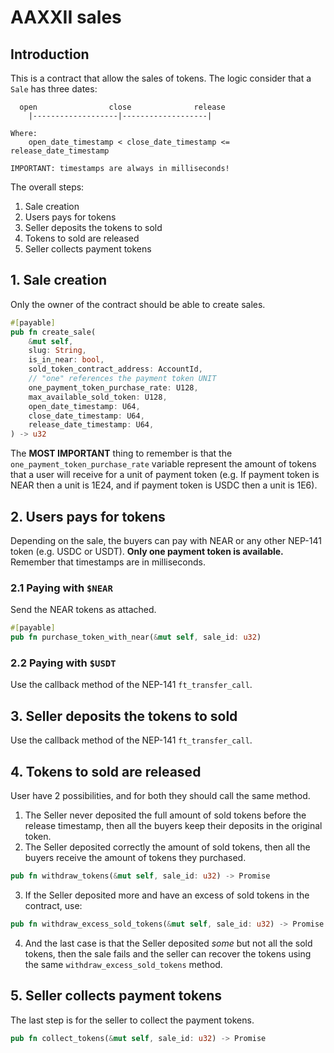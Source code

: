 # AAXXII sales

## Introduction

This is a contract that allow the sales of tokens. The logic consider that a `Sale` has three dates:

```
  open                close              release
    |-------------------|-------------------|

Where:
    open_date_timestamp < close_date_timestamp <= release_date_timestamp

IMPORTANT: timestamps are always in milliseconds!
```

The overall steps:

1. Sale creation
2. Users pays for tokens
3. Seller deposits the tokens to sold
4. Tokens to sold are released
5. Seller collects payment tokens

## 1. Sale creation

Only the owner of the contract should be able to create sales.

```rust
#[payable]
pub fn create_sale(
    &mut self,
    slug: String,
    is_in_near: bool,
    sold_token_contract_address: AccountId,
    // "one" references the payment token UNIT
    one_payment_token_purchase_rate: U128,
    max_available_sold_token: U128,
    open_date_timestamp: U64,
    close_date_timestamp: U64,
    release_date_timestamp: U64,
) -> u32
```

The **MOST IMPORTANT** thing to remember is that the `one_payment_token_purchase_rate` variable represent the amount of tokens that a user will receive for a unit of payment token (e.g. If payment token is NEAR then a unit is 1E24, and if payment token is USDC then a unit is 1E6).

## 2. Users pays for tokens

Depending on the sale, the buyers can pay with NEAR or any other NEP-141 token (e.g. USDC or USDT). **Only one payment token is available.** Remember that timestamps are in milliseconds.

### 2.1 Paying with `$NEAR`

Send the NEAR tokens as attached.

```rust
#[payable]
pub fn purchase_token_with_near(&mut self, sale_id: u32)
```

### 2.2 Paying with `$USDT`

Use the callback method of the NEP-141 `ft_transfer_call`.

## 3. Seller deposits the tokens to sold

Use the callback method of the NEP-141 `ft_transfer_call`.

## 4. Tokens to sold are released

User have 2 possibilities, and for both they should call the same method.

1. The Seller never deposited the full amount of sold tokens before the release timestamp, then all the buyers keep their deposits in the original token.
2. The Seller deposited correctly the amount of sold tokens, then all the buyers receive the amount of tokens they purchased.

```rust
pub fn withdraw_tokens(&mut self, sale_id: u32) -> Promise
```

3. If the Seller deposited more and have an excess of sold tokens in the contract, use:

```rust
pub fn withdraw_excess_sold_tokens(&mut self, sale_id: u32) -> Promise
```

4. And the last case is that the Seller deposited *some* but not all the sold tokens, then the sale fails and the seller can recover the tokens using the same `withdraw_excess_sold_tokens` method.

## 5. Seller collects payment tokens

The last step is for the seller to collect the payment tokens.

```rust
pub fn collect_tokens(&mut self, sale_id: u32) -> Promise
```